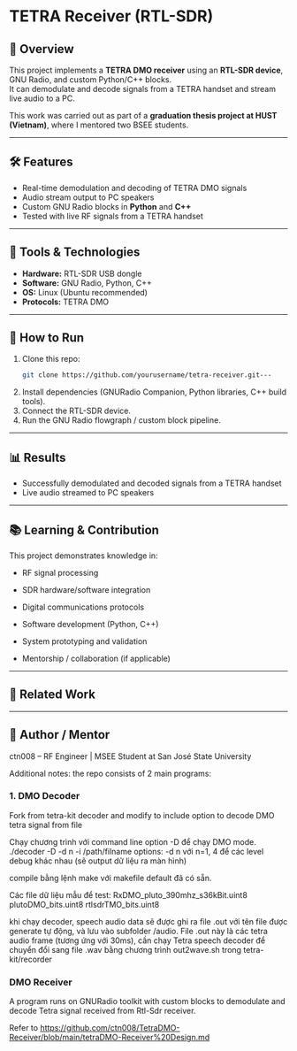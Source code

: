 # TETRA Receiver (RTL-SDR)

## 📌 Overview
This project implements a **TETRA DMO receiver** using an **RTL-SDR device**, GNU Radio, and custom Python/C++ blocks.  
It can demodulate and decode signals from a TETRA handset and stream live audio to a PC.  

This work was carried out as part of a **graduation thesis project at HUST (Vietnam)**, where I mentored two BSEE students.

---

## 🛠️ Features
- Real-time demodulation and decoding of TETRA DMO signals  
- Audio stream output to PC speakers  
- Custom GNU Radio blocks in **Python** and **C++**  
- Tested with live RF signals from a TETRA handset  

---

## 🔧 Tools & Technologies
- **Hardware:** RTL-SDR USB dongle  
- **Software:** GNU Radio, Python, C++  
- **OS:** Linux (Ubuntu recommended)  
- **Protocols:** TETRA DMO  

---

## 🚀 How to Run
1. Clone this repo:  
   ```bash
   git clone https://github.com/yourusername/tetra-receiver.git---
2. Install dependencies (GNURadio Companion, Python libraries, C++ build tools).  
3. Connect the RTL-SDR device.  
4. Run the GNU Radio flowgraph / custom block pipeline.  

---

## 📊 Results
- Successfully demodulated and decoded signals from a TETRA handset
- Live audio streamed to PC speakers

---

## 📚 Learning & Contribution

This project demonstrates knowledge in:

- RF signal processing

- SDR hardware/software integration

- Digital communications protocols

- Software development (Python, C++)

- System prototyping and validation

- Mentorship / collaboration (if applicable)

---

## 🔗 Related Work

---

## 👤 Author / Mentor

ctn008 – RF Engineer | MSEE Student at San José State University


Additional notes: the repo consists of 2 main programs: 
### 1. DMO Decoder
Fork from tetra-kit decoder and modify to include option to decode DMO tetra signal from file 

Chạy chương trình với command line option -D để chạy DMO mode.
./decoder -D -d n -i /path/filname
options:  -d n với n=1, 4 để các level debug khác nhau (sẽ output dữ liệu ra màn hình)

compile bằng lệnh make với makefile default đã có sẵn.

Các file dữ liệu mẫu để test:
RxDMO_pluto_390mhz_s36kBit.uint8
plutoDMO_bits.uint8
rtlsdrTMO_bits.uint8

khi chạy decoder, speech audio data sẽ được ghi ra file .out với tên file được generate tự động, và lưu vào subfolder /audio. 
File .out này là các tetra audio frame (tương ứng với 30ms), cần chạy Tetra speech decoder để chuyển đổi sang file .wav bằng chương trình out2wave.sh trong tetra-kit/recorder

### DMO Receiver
A program runs on GNURadio toolkit with custom blocks to demodulate and decode Tetra signal received from Rtl-Sdr receiver.

Refer to https://github.com/ctn008/TetraDMO-Receiver/blob/main/tetraDMO-Receiver%20Design.md
